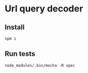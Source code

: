 Url query decoder
=================


Install
-------

`npm i`

Run tests
---------

`node_modules/.bin/mocha -R spec`
